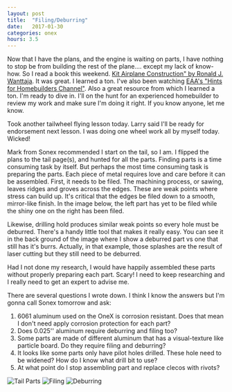 ```yaml
---
layout: post
title:  "Filing/Deburring"
date:   2017-01-30 
categories: onex
hours: 3.5
---
```


Now that I have the plans, and the engine is waiting on parts, I have nothing to stop be from building the rest of the plane.... except my lack of know-how.  So I read a book this weekend.  [Kit Airplane Construction" by Ronald J. Wanttaja](https://www.amazon.com/Kit-Airplane-Construction-Ron-Wanttaja/dp/0071459731).  It was great.  I learned a ton.  I've also been watching [EAA's "Hints for Homebuilders Channel"](http://www.eaavideo.org/channel.aspx?ch=ch_hints).  Also a great resource from which I learned a ton.  I'm ready to dive in.  I'll on the hunt for an experienced homebuilder to review my work and make sure I'm doing it right.  If you know anyone, let me know.

Took another tailwheel flying lesson today.  Larry said I'll be ready for endorsement next lesson.  I was doing one wheel work all by myself today.  Wicked!

Mark from Sonex recommended I start on the tail, so I am.  I flipped the plans to the tail page(s), and hunted for all the parts.  Finding parts is a time consuming task by itself.  But perhaps the most time consuming task is preparing the parts.  Each piece of metal requires love and care before it can be assembled.  First, it needs to be filed.  The machining process, or sawing, leaves ridges and groves across the edges.  These are weak points where stress can build up.  It's critical that the edges be filed down to a smooth, mirror-like finish.  In the image below, the left part has yet to be filed while the shiny one on the right has been filed. 

Likewise, drilling hold produces similar weak points so every hole must be deburred.  There's a handy little tool that makes it really easy.  You can see it in the back ground of the image where I show a deburred part vs one that still has it's burrs.  Actually, in that example, those splashes are the result of laser cutting but they still need to be deburred.

Had I not done my research, I would have happily assembled these parts without properly preparing each part.  Scary!  I need to keep researching and I really need to get an expert to advise me.  

There are several questions I wrote down.  I think I know the answers but I'm gonna call Sonex tomorrow and ask: 
1) 6061 aluminum used on the OneX is corrosion resistant.  Does that mean I don't need apply corrosion protection for each part?
2) Does 0.025'' aluminum require deburring and filing too?
3) Some parts are made of different aluminum that has a visual-texture like particle board.  Do they require filing and deburring?
4) It looks like some parts only have pilot holes drilled.  These hole need to be widened?  How do I know what drill bit to use?
5) At what point do I stop assembling part and replace clecos with rivots?

![Tail Parts](/onex/img/2017-01-30/1.jpg)
![Filing](/onex/img/2017-01-30/2.jpg)
![Deburring](/onex/img/2017-01-30/3.jpg)

